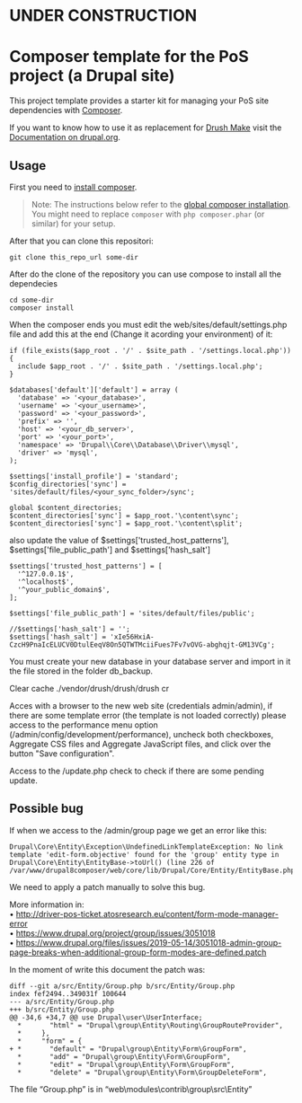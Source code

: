 # UNDER CONSTRUCTION

# Composer template for the PoS project (a Drupal site)


This project template provides a starter kit for managing your PoS site
dependencies with [Composer](https://getcomposer.org/).

If you want to know how to use it as replacement for
[Drush Make](https://github.com/drush-ops/drush/blob/8.x/docs/make.md) visit
the [Documentation on drupal.org](https://www.drupal.org/node/2471553).

## Usage

First you need to [install composer](https://getcomposer.org/doc/00-intro.md#installation-linux-unix-osx).

> Note: The instructions below refer to the [global composer installation](https://getcomposer.org/doc/00-intro.md#globally).
You might need to replace `composer` with `php composer.phar` (or similar) 
for your setup.

After that you can clone this repositori:

```
git clone this_repo_url some-dir
```

After do the clone of the repository you can use compose to install all the dependecies
```
cd some-dir
composer install
```

When the composer ends you must edit the web/sites/default/settings.php file and add this at the end (Change it acording your environment) of it:

```
if (file_exists($app_root . '/' . $site_path . '/settings.local.php')) {
  include $app_root . '/' . $site_path . '/settings.local.php';
}

$databases['default']['default'] = array (
  'database' => '<your_database>',
  'username' => '<your_username>',
  'password' => '<your_password>',
  'prefix' => '',
  'host' => '<your_db_server>',
  'port' => '<your_port>',
  'namespace' => 'Drupal\\Core\\Database\\Driver\\mysql',
  'driver' => 'mysql',
);

$settings['install_profile'] = 'standard';
$config_directories['sync'] = 'sites/default/files/<your_sync_folder>/sync';

global $content_directories;
$content_directories['sync'] = $app_root.'\content\sync';
$content_directories['sync'] = $app_root.'\content\split';

```

also update the value of $settings['trusted_host_patterns'], $settings['file_public_path'] and $settings['hash_salt']
```
$settings['trusted_host_patterns'] = [
  '^127.0.0.1$',
  '^localhost$',
  '^your_public_domain$',
];

$settings['file_public_path'] = 'sites/default/files/public';

//$settings['hash_salt'] = '';
$settings['hash_salt'] = 'xIe56HxiA-CzcH9PnaIcELUCV0DtulEeqV8On5QTWTMciiFues7Fv7vOVG-abghqjt-GM13VCg';
```

You must create your new database in your database server and import in it the file stored in the folder db_backup.

Clear cache
./vendor/drush/drush/drush cr

Acces with a browser to the new web site (credentials admin/admin), if there are some template error (the template is not loaded correctly) please access to the performance menu option (/admin/config/development/performance), uncheck both checkboxes, Aggregate CSS files and Aggregate JavaScript files, and click over the button "Save configuration".


Access to the /update.php check to check if there are some pending update.


## Possible bug
If when we access to the /admin/group page we get an error like this:

```
Drupal\Core\Entity\Exception\UndefinedLinkTemplateException: No link template 'edit-form.objective' found for the 'group' entity type in Drupal\Core\Entity\EntityBase->toUrl() (line 226 of /var/www/drupal8composer/web/core/lib/Drupal/Core/Entity/EntityBase.php).
```

We need to apply a patch manually to solve this bug.

More information in:   
•	http://driver-pos-ticket.atosresearch.eu/content/form-mode-manager-error   
•	https://www.drupal.org/project/group/issues/3051018    
•	https://www.drupal.org/files/issues/2019-05-14/3051018-admin-group-page-breaks-when-additional-group-form-modes-are-defined.patch   

In the moment of write this document the patch was:

```
diff --git a/src/Entity/Group.php b/src/Entity/Group.php
index fef2494..349031f 100644
--- a/src/Entity/Group.php
+++ b/src/Entity/Group.php
@@ -34,6 +34,7 @@ use Drupal\user\UserInterface;
  *       "html" = "Drupal\group\Entity\Routing\GroupRouteProvider",
  *     },
  *     "form" = {
+ *       "default" = "Drupal\group\Entity\Form\GroupForm",
  *       "add" = "Drupal\group\Entity\Form\GroupForm",
  *       "edit" = "Drupal\group\Entity\Form\GroupForm",
  *       "delete" = "Drupal\group\Entity\Form\GroupDeleteForm",
```

The file “Group.php” is in “web\modules\contrib\group\src\Entity”
